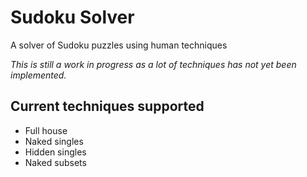 # Sudoku Solver
A solver of Sudoku puzzles using human techniques

*This is still a work in progress as a lot of techniques has not yet been implemented.*

## Current techniques supported
* Full house
* Naked singles
* Hidden singles
* Naked subsets
